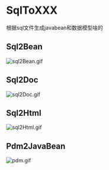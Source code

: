 # SqlToXXX
根据sql文件生成javabean和数据模型啥的


## Sql2Bean
![sql2Bean.gif](https://i.loli.net/2018/07/26/5b59ed5beced4.gif)
<br>

## Sql2Doc
![sql2Doc.gif](https://i.loli.net/2018/07/26/5b59ed5b45681.gif)
<br>

## Sql2Html
![sql2Html.gif](https://i.loli.net/2018/07/26/5b59ed5ae6a77.gif)
<br>

## Pdm2JavaBean
![pdm.gif](https://i.loli.net/2018/07/26/5b59ed5bdc438.gif)
<br>
